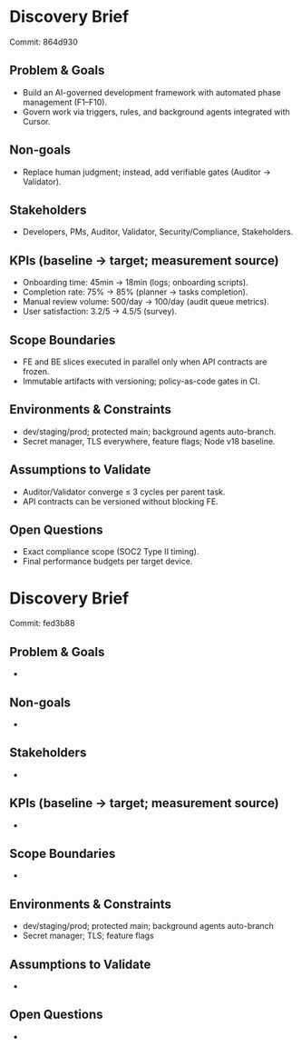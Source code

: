 # Discovery Brief

Commit: 864d930

## Problem & Goals
- Build an AI-governed development framework with automated phase management (F1–F10).
- Govern work via triggers, rules, and background agents integrated with Cursor.

## Non-goals
- Replace human judgment; instead, add verifiable gates (Auditor → Validator).

## Stakeholders
- Developers, PMs, Auditor, Validator, Security/Compliance, Stakeholders.

## KPIs (baseline → target; measurement source)
- Onboarding time: 45min → 18min (logs; onboarding scripts).
- Completion rate: 75% → 85% (planner → tasks completion).
- Manual review volume: 500/day → 100/day (audit queue metrics).
- User satisfaction: 3.2/5 → 4.5/5 (survey).

## Scope Boundaries
- FE and BE slices executed in parallel only when API contracts are frozen.
- Immutable artifacts with versioning; policy-as-code gates in CI.

## Environments & Constraints
- dev/staging/prod; protected main; background agents auto-branch.
- Secret manager, TLS everywhere, feature flags; Node v18 baseline.

## Assumptions to Validate
- Auditor/Validator converge ≤ 3 cycles per parent task.
- API contracts can be versioned without blocking FE.

## Open Questions
- Exact compliance scope (SOC2 Type II timing).
- Final performance budgets per target device.
# Discovery Brief

Commit: fed3b88

## Problem & Goals
- 

## Non-goals
- 

## Stakeholders
- 

## KPIs (baseline → target; measurement source)
- 

## Scope Boundaries
- 

## Environments & Constraints
- dev/staging/prod; protected main; background agents auto-branch
- Secret manager; TLS; feature flags

## Assumptions to Validate
- 

## Open Questions
- 
